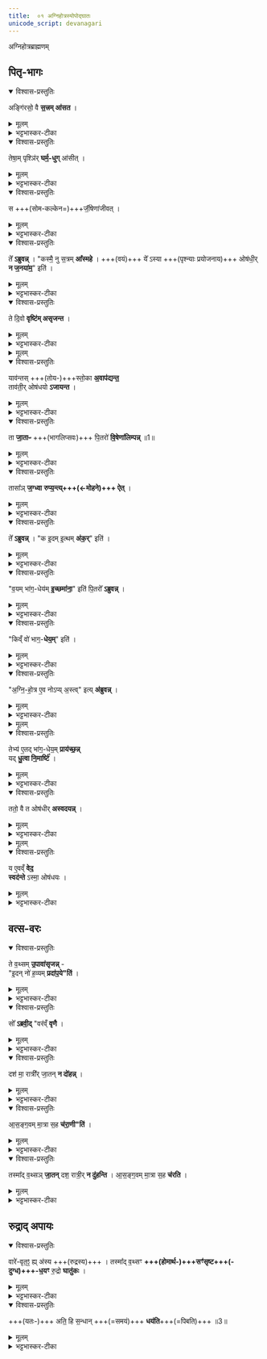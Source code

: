 ```yaml
---
title:  ०१ अग्निहोत्रस्योपोद्घातः
unicode_script: devanagari
---
```


अग्निहोत्रब्राह्मणम्

## पितृ-भागः
<details open><summary>विश्वास-प्रस्तुतिः</summary>

अङ्गि॑रसो॒ वै **स॒त्त्रम् आ॑सत** ।
</details>

<details><summary>मूलम्</summary>

अङ्गि॑रसो॒ वै स॒त्त्रमा॑सत ।
</details>

<details><summary>भट्टभास्कर-टीका</summary>

1 अतः परमग्निहोत्रब्राह्मणमग्न्यार्षेयम् - अङ्गिरसो वा इत्यादि ॥ आसिरस्मिन् विषये सकर्मक इत्येके । तत्रासनं नाम कर्मविशेषः, तमकुर्वनित्यन्ये । कंसवधमाचष्टे कंसं घातयतीतिवत् ।
</details>

<details open><summary>विश्वास-प्रस्तुतिः</summary>

तेषा॒म् पृश्ञि॑र् **घर्म॒-धुग्** आ॑सीत् ।
</details>

<details><summary>मूलम्</summary>

तेषा॒म्पृश्ञि॑र्घर्म॒धुगा॑सीत् ।
</details>

<details><summary>भट्टभास्कर-टीका</summary>

तेषां पृश्निः शुक्लवर्णा धेनुः घर्मधुक् प्रवर्ग्यार्थस्य पयसो दोग्ध्र्यासीत् ।
</details>

<details open><summary>विश्वास-प्रस्तुतिः</summary>

स +++(सोम-कल्केन=)+++र्जी॒षेणा॑जीवत् ।
</details>

<details><summary>मूलम्</summary>

सर्जी॒षेणा॑जीवत् ।
</details>

<details><summary>भट्टभास्कर-टीका</summary>

सा पृश्निस्तदानीमनावृष्ट्या तृणाद्यनिष्पत्तेः ऋजीषेण सोमस्याभिषुतस्य कल्केन अजीवत् प्राणानधारयत् ।
</details>

<details open><summary>विश्वास-प्रस्तुतिः</summary>

ते᳚ **ऽब्रुवन्न्** ।
"कस्मै॒ नु स॒त्रम् **आ᳚स्महे** ।
+++(वयं)+++ ये᳚ ऽस्या +++(पृश्न्याः प्रयोजनाय)+++ ओष॑धी॒र् **न ज॒नया॑म॒**" इति॑ ।
</details>

<details><summary>मूलम्</summary>

ते᳚ऽब्रुवन्न् ।
"कस्मै॒ नु स॒त्रमा᳚स्महे ।
ये᳚ऽस्या ओष॑धी॒र्न ज॒नया॑म॒" इति॑ ।
</details>

<details><summary>भट्टभास्कर-टीका</summary>

अथ तां तथा जीवन्तीं पश्यन्तोऽङ्गिरसः अब्रुवन् - कस्मै प्रयोजनाय वयं सत्रमास्महे किमन्यत्फलं साधयितुं वयमीहामहे, ये वयं अस्या अस्माकमेवोपकारिण्याः पृश्नेः प्राणयात्रार्थमोषधीः ओषधिमात्रमपि न जनयामः जनयितुं न शक्नुमः इति ।
</details>

<details open><summary>विश्वास-प्रस्तुतिः</summary>

ते दि॒वो **वृष्टि॑म् असृजन्त** ।
</details>

<details><summary>मूलम्</summary>

ते दि॒वो वृष्टि॑मसृजन्त ।
</details>

<details><summary>भट्टभास्कर-टीका</summary>

अथ ते तथा मन्यमानाः दिवो वृष्टिमसृजन्त उदपादयन् ।
</details>


<details><summary>मूलम्</summary>

याव॑न्तस्स्तो॒का अ॒वाप॑द्यन्त ।
ताव॑ती॒रोष॑धयोऽजायन्त ।
</details>

<details open><summary>विश्वास-प्रस्तुतिः</summary>

याव॑न्तस् +++(तोय-)+++स्तो॒का **अ॒वाप॑द्यन्त॒**  
ताव॑ती॒र् ओष॑धयो **ऽजायन्त** ।
</details>

<details><summary>मूलम्</summary>

याव॑न्तस्स्तो॒का अ॒वाप॑द्यन्त॒ ताव॑ती॒रोष॑धयोऽजायन्त ।
</details>

<details><summary>भट्टभास्कर-टीका</summary>

तत्र यावन्तः स्तोकाः उदबिन्दवः पृथिव्यां अवापद्यन्त अवपतन्ति तावत्यः ओषधयोऽजायन्त तज्जलमोषधित्वेन परिणतमभवत् ।
</details>

<details open><summary>विश्वास-प्रस्तुतिः</summary>

ता **जा॒ताᳶ** +++(भागलिप्सवः)+++ पि॒तरो॑ **वि॒षेणा॑लिम्पन्न्** ॥1॥  
</details>

<details><summary>मूलम्</summary>

ता जा॒ताᳶ पि॒तरो॑ वि॒षेणा॑लिम्पन्न् ॥1॥  
</details>

<details><summary>भट्टभास्कर-टीका</summary>

पितरोऽग्निहोत्रे भागलिप्सवः ता ओषधीः विषेणालिम्पन् ।
</details>

<details open><summary>विश्वास-प्रस्तुतिः</summary>

तासा᳚ञ् **ज॒ग्ध्वा** **रुप्य॒न्त्य्+++(←मोहने)+++ ऐत्** ।
</details>

<details><summary>मूलम्</summary>

तासा᳚ञ्ज॒ग्ध्वा रुप्य॒न्त्यैत् ।
</details>

<details><summary>भट्टभास्कर-टीका</summary>

अथ सा पृश्निः तासां ओषधीनां विषदिग्धानां **जग्ध्वा** भक्षयित्वा रुप्यन्ती मुह्यन्ती ऐत् आगच्छत्, आङाटोरेकदेश उदात्तः, रुपु विमोहने, दैवादिकं मतम् ।
</details>

<details open><summary>विश्वास-प्रस्तुतिः</summary>

ते᳚ **ऽब्रुवन्न्** ।
"क इ॒दम् इ॒त्थम् **अ॑क॒र्**" इति॑ ।
</details>

<details><summary>मूलम्</summary>

ते᳚ऽब्रुवन्न् ।
"क इ॒दमि॒त्थम॑क॒"रिति॑ ।
</details>

<details><summary>भट्टभास्कर-टीका</summary>

अथ तां तादृशीं पश्यन्तः अङ्गिरसोऽब्रुवन् - कः इदं ओषधीर्विषमकार्षीदिति । करोतेर्लुङि 'मन्त्रे घस' इत्यादिना च्लेर्लुक्, वेदोपलक्षणत्वान्मन्त्रग्रहणस्य । लङि वा 'बहुलं छन्दसि' इति शपो लुक् ।
</details>

<details open><summary>विश्वास-प्रस्तुतिः</summary>

"व॒यम् भा॑ग॒-धेय॑म् **इ॒च्छमा॑ना॒**" इति॑ पि॒तरो᳚ **ऽब्रुवन्न्** ।
</details>

<details><summary>मूलम्</summary>

"व॒यम्भा॑ग॒धेय॑मि॒च्छमा॑ना॒" इति॑ पि॒तरो᳚ऽब्रुवन्न् ।
</details>

<details><summary>भट्टभास्कर-टीका</summary>

अथ पितरोऽब्रुवन् - भागधेयमिच्छन्तो वयमकार्ष्मेति ।
</details>

<details open><summary>विश्वास-प्रस्तुतिः</summary>

"किव्ँ वो॑ भाग॒-**धेय॒म्**" इति॑ ।
</details>

<details><summary>मूलम्</summary>

"किव्ँ वो॑ भाग॒धेय॒"मिति॑ ।
</details>

<details><summary>भट्टभास्कर-टीका</summary>

अथाङ्गिरसोऽब्रुवन् - किं वो युष्माकं भागधेयं यत् दद्म इति ।
</details>

<details open><summary>विश्वास-प्रस्तुतिः</summary>

"अ॒ग्नि॒-हो॒त्र ए॒व नोऽप्य् अ॒स्त्व्" इत्य् **अ॑ब्रुवन्न्** ।
</details>

<details><summary>मूलम्</summary>

"अ॒ग्नि॒हो॒त्र ए॒व नोऽप्य॒स्त्वि"त्य॑ब्रुवन्न् ।
</details>

<details><summary>भट्टभास्कर-टीका</summary>

अथ पितरोऽब्रुवन् - अग्निहोत्रे अस्माकमप्यस्त्विति अग्निहोत्र एव वयमपि भागिनौ भूयास्मेति ।
</details>


<details><summary>मूलम्</summary>

तेभ्य॑ ए॒तद्भा॑ग॒धेय॒म्प्राय॑च्छन्न् ।
यद्धु॒त्वा नि॒मार्ष्टि॑ ।
</details>

<details open><summary>विश्वास-प्रस्तुतिः</summary>

तेभ्य॑ ए॒तद् भा॑ग॒-धेय॒म् **प्राय॑च्छ॒न्न्**  
यद् **धु॒त्वा नि॒मार्ष्टि॑** ।
</details>

<details><summary>मूलम्</summary>

तेभ्य॑ ए॒तद्भा॑ग॒धेय॒म्प्राय॑च्छ॒न्न् यद्धु॒त्वा नि॒मार्ष्टि॑ ।
</details>

<details><summary>भट्टभास्कर-टीका</summary>

अथाङ्गिरसस्तेभ्यो भागत्वेन एतत्प्रायच्छन् यद्धुत्वा निमार्ष्टि 'स्वधा पितृभ्यः' इति, ततः प्रभृति पितृभ्योऽङ्गिरोभिर्दत्तमिति ।
</details>

<details open><summary>विश्वास-प्रस्तुतिः</summary>

ततो॒ वै त ओष॑धीर् **अस्वदयन्न्** ।
</details>

<details><summary>मूलम्</summary>

ततो॒ वै त ओष॑धीरस्वदयन्न् ।
</details>

<details><summary>भट्टभास्कर-टीका</summary>

ततस्ते पितर ओषधीरपगतविषभागा अस्वदयन् स्वादूकृतवन्तः । छान्दसः उपधावृद्ध्यभावः ।
</details>


<details><summary>मूलम्</summary>

य ए॒वव्ँ वेद॑ ॥2॥  
स्वद॑न्तेऽस्मा॒ ओष॑धयः ।
</details>

<details open><summary>विश्वास-प्रस्तुतिः</summary>

य ए॒वव्ँ **वेद॒**  
**स्वद॑न्ते** ऽस्मा॒ ओष॑धयः ।
</details>

<details><summary>मूलम्</summary>

य ए॒वव्ँ वेद॒ स्वद॑न्तेऽस्मा॒ ओष॑धयः ।
</details>

<details><summary>भट्टभास्कर-टीका</summary>

एवं वेदित्रे ओषधयस्स्वदन्ते स्वादूभवन्ति । 'स्वद ष्वद आस्वादने' भौवादिकः, अनुदात्तेत् ।
</details>

## वत्स-वरः
<details open><summary>विश्वास-प्रस्तुतिः</summary>

ते व॒थ्सम् **उ॒पावा॑सृजन्न्** -  
"इ॒दन् नो॑ ह॒व्यम् **प्रदा॑प॒ये"ति॑** ।
</details>

<details><summary>मूलम्</summary>

ते व॒थ्समु॒पावा॑सृजन्न् ।  
इ॒दन्नो॑ ह॒व्यम्प्रदा॑प॒येति॑ ।
</details>

<details><summary>भट्टभास्कर-टीका</summary>

2 ते वत्समित्यादि ॥ उपावासृजन् दोहनार्थं मातृसकाशं प्रापयत् वत्सम् । केनाभिप्रायेण? इदमूधस्स्थं दुग्धाख्यं अस्मभ्यं प्रदापय, यथेयं पस्तुतस्तनी अस्मभ्यं भूरि दुग्धं प्रददाति तथा कुर्विति ।
</details>

<details open><summary>विश्वास-प्रस्तुतिः</summary>

सो᳚ **ऽब्रवी॒द्** "वर॑व्ँ **वृणै** ।
</details>

<details><summary>मूलम्</summary>

सो᳚ऽब्रवी॒द् "वर॑व्ँवृणै ।
</details>

<details><summary>भट्टभास्कर-टीका</summary>

अथ वत्सोऽब्रवीत् - वरं वृणै वरं वरीतुं प्राप्तोऽयं मम कालः, तस्मात् वृणै । प्राप्तकाले लोट् ।
</details>

<details open><summary>विश्वास-प्रस्तुतिः</summary>

दश॑ मा॒ रात्री᳚र् जा॒तन् **न दो॑हन्न्** ।
</details>

<details><summary>मूलम्</summary>

दश॑ मा॒ रात्री᳚र्जा॒तन्न दो॑हन्न् ।
</details>

<details><summary>भट्टभास्कर-टीका</summary>

दशरात्रीः मदर्थं जातं दुग्धं न दोहन् न दुद्युः, मज्जन्मन आरभ्य दशरात्रीरिति प्रतिपादनार्थं जातग्रहणम् । दुहेर्व्यत्ययेन शप् ।
</details>

<details open><summary>विश्वास-प्रस्तुतिः</summary>

आ॒स॒ङ्ग॒वम् मा॒त्रा स॒ह **च॑रा॒णी"ति॑** ।
</details>

<details><summary>मूलम्</summary>

आ॒स॒ङ्ग॒वम्मा॒त्रा स॒ह च॑रा॒णी"ति॑ ।
</details>

<details><summary>भट्टभास्कर-टीका</summary>

आसंगवं च मात्रा सह चराणीति । मर्यादायामाकारः । द्वितीयोऽर्धप्रहरस्संगवः ।
</details>

<details open><summary>विश्वास-प्रस्तुतिः</summary>

तस्मा᳚द् व॒थ्सञ् **जा॒तन्** दश॒ रात्री॒र् **न दु॑हन्ति** ।
आ॒स॒ङ्ग॒वम् मा॒त्रा स॒ह **च॑रति** ।
</details>

<details><summary>मूलम्</summary>

तस्मा᳚द्व॒थ्सञ्जा॒तन्दश॒ रात्री॒र्न दु॑हन्ति ।
आ॒स॒ङ्ग॒वम्मा॒त्रा स॒ह च॑रति ।
</details>

<details><summary>भट्टभास्कर-टीका</summary>

तस्मादित्यादि । गतम् ॥
</details>

## रुद्राद् अपायः
<details open><summary>विश्वास-प्रस्तुतिः</summary>

वारे॑-वृत॒ꣵ॒ ह्य् अ॑स्य +++(रुद्रस्य)+++ ।
तस्मा᳚द् व॒थ्सꣳ **+++(होमार्थ-)+++सꣳ॑सृष्ट+++(-दुग्ध)+++-ध॒यꣳ** रु॒द्रो **घातु॑कः** ।
</details>

<details><summary>मूलम्</summary>

वारे॑वृत॒ꣵ॒ ह्य॑स्य ।
तस्मा᳚द्व॒थ्सꣳ सꣳ॑सृष्टध॒यꣳ रु॒द्रो घातु॑कः ।
</details>

<details><summary>भट्टभास्कर-टीका</summary>

**वारे वृतं** वरणकाले वृतम् अस्येदं,  
तस्मात् वत्सं **संसृष्ट-धयं** होमार्थेन दुग्धेन **संसृष्टं** पिबन्तं  
दशरात्राद् ऊर्ध्वम् अपि कृत्स्न-पायिनं रुद्रो घातुकः हन्तुकामस्स्यात् । 'लषपतपद' इत्युकञ् ।

सायं प्रातश्च होमार्थं दुग्धं पिबन्तं वत्सं  
पशूनां पतित्वात् देवः स्वयमेव दण्डयतीति ।
</details>

<details open><summary>विश्वास-प्रस्तुतिः</summary>

+++(यतः-)+++ अति॒ हि स॒न्धान् +++(=समयं)+++ **धय॑ति**+++(=पिबति)+++ ॥3॥  
</details>

<details><summary>मूलम्</summary>

अति॒ हि स॒न्धान्धय॑ति ॥3॥  
</details>

<details><summary>भट्टभास्कर-टीका</summary>

हेतुं चाह - अति हीत्यादि । **अतीत्य** संधां **संधानं** समयं स्वयं पिबति वत्सः, तं तु देवो न सहत इति । 'आतश्चोपसर्गे' इत्यङ्, 'हि च' इत्याख्यातस्य निघाताभावः


इति तैत्तिरीयब्राह्मणे द्वितीयेऽष्टके प्रथमे प्रथमोऽनुवाकः ।  

</details>

